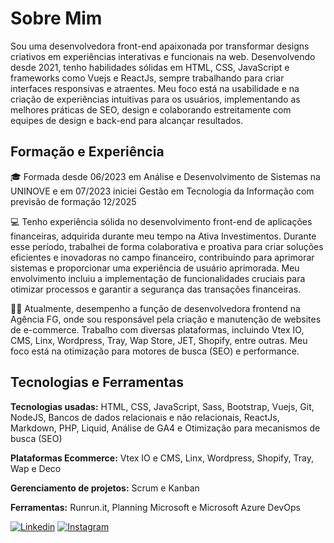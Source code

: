 <!--  
<h2>✨ Hello! My name is Mayara Plaza 🌸     </br></h2>                     
                              
I'm a front-end Developer working in Brasil, São Paulo.</br>                
         
 </div>-->     
<div>          
        <h1>Sobre Mim</h1>   
        <p>Sou uma desenvolvedora front-end apaixonada por transformar designs criativos em experiências interativas e funcionais na web. Desenvolvendo desde 2021, tenho habilidades sólidas em HTML, CSS, JavaScript e frameworks como Vuejs e ReactJs, sempre trabalhando para criar interfaces responsivas e atraentes. Meu foco está na usabilidade e na criação de experiências intuitivas para os usuários, implementando as melhores práticas de SEO, design e colaborando estreitamente com equipes de design e back-end para alcançar resultados.</p>

<h2>Formação e Experiência</h2>
        <p>🎓 Formada desde 06/2023 em Análise e Desenvolvimento de Sistemas na UNINOVE e em 07/2023 iniciei Gestão em Tecnologia da Informação com previsão de formação 12/2025</p>
        <p>💻 Tenho experiência sólida no desenvolvimento front-end de aplicações financeiras, adquirida durante meu tempo na Ativa Investimentos. Durante esse período, trabalhei de forma colaborativa e proativa para criar soluções eficientes e inovadoras no campo financeiro, contribuindo para aprimorar sistemas e proporcionar uma experiência de usuário aprimorada. Meu envolvimento incluiu a implementação de funcionalidades cruciais para otimizar processos e garantir a segurança das transações financeiras.</p>
        <p>👩‍💻 Atualmente, desempenho a função de desenvolvedora frontend na Agência FG, onde sou responsável pela criação e manutenção de websites de e-commerce. Trabalho com diversas plataformas, incluindo Vtex IO, CMS, Linx, Wordpress, Tray, Wap Store, JET, Shopify, entre outras. Meu foco está na otimização para motores de busca (SEO) e performance.</p>

<h2>Tecnologias e Ferramentas</h2>
        <p><strong>Tecnologias usadas:</strong> HTML, CSS, JavaScript, Sass, Bootstrap, Vuejs, Git, NodeJS, Bancos de dados relacionais e não relacionais, ReactJs, Markdown, PHP, Liquid, Análise de GA4 e Otimização para mecanismos de busca (SEO)</p>
        <p><strong>Plataformas Ecommerce:</strong> Vtex IO e CMS, Linx, Wordpress, Shopify, Tray, Wap e Deco</p>
        <p><strong>Gerenciamento de projetos:</strong> Scrum e Kanban</p>
        <p><strong>Ferramentas:</strong> Runrun.it, Planning Microsoft e Microsoft Azure DevOps</p>

[![Linkedin](https://img.shields.io/badge/LinkedIn-0077B5?style=for-the-badge&logo=linkedin&logoColor=white)](https://www.linkedin.com/in/mayaraplaza/)
[![Instagram](https://img.shields.io/badge/Instagram-E4405F?style=for-the-badge&logo=instagram&logoColor=white)](https://instagram.com/macristinee) 
    </div>
 
